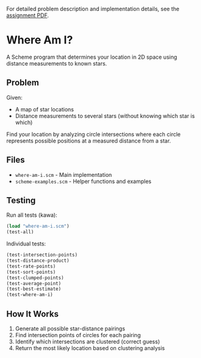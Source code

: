 For detailed problem description and implementation details, see the [assignment PDF](https://github.com/Gdzagaa1/paradigms-07/blob/master/Assignment-7-Where-Am-I.pdf).

# Where Am I?

A Scheme program that determines your location in 2D space using distance measurements to known stars.

## Problem

Given:
- A map of star locations
- Distance measurements to several stars (without knowing which star is which)

Find your location by analyzing circle intersections where each circle represents possible positions at a measured distance from a star.

## Files

- `where-am-i.scm` - Main implementation
- `scheme-examples.scm` - Helper functions and examples


## Testing

Run all tests (kawa):
```scheme
(load "where-am-i.scm")
(test-all)
```

Individual tests:
```scheme
(test-intersection-points)
(test-distance-product)
(test-rate-points)
(test-sort-points)
(test-clumped-points)
(test-average-point)
(test-best-estimate)
(test-where-am-i)
```

## How It Works

1. Generate all possible star-distance pairings
2. Find intersection points of circles for each pairing
3. Identify which intersections are clustered (correct guess)
4. Return the most likely location based on clustering analysis
